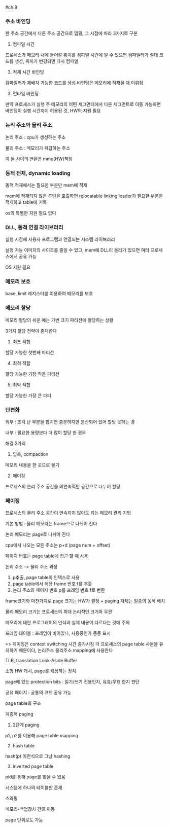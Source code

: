 #ch 9

### 주소 바인딩

한 주소 공간에서 다른 주소 공간으로 맵핑, 그 시점에 따라 3가지로 구분

1. 컴파일 시간

프로세스가 메모리 내에 들어갈 위치를 컴파일 시간에 알 수 있으면 컴파일러가 절대 코드를 생성, 위치가 변경되면 다시 컴파일

3. 적재 시간 바인딩

컴파일러가 재배치 가능한 코드를 생성 바인딩은 메모리에 적재될 때 이뤄짐

3. 런타임 바인딩

만약 프로세스가 실행 주 메모리의 어떤 세그먼테에서 다른 세그먼트로 이동 가능하면 바인딩이 실행 시간까지 허용된 것, HW의 지원 필요

### 논리 주소와 물리 주소

논리 주소 : cpu가 생성하는 주소

물리 주소 : 메모리가 취급하는 주소

이 둘 사이의 변환은 mmu(HW)책임

### 동적 전재, dynamic loading

동적 적재에서는 필요한 부분만 mem에 적재

mem에 적재되지 않은 루틴을 호출하면 relocatable linking loader가 필요한 부분을 적재하고 table에 기록

os의 특별한 지원 필요 없다

### DLL, 동적 연결 라이브러리

실행 시점에 사용자 프로그램과 연결되는 시스템 라이브러리

실행 가능 이미지의 사이즈를 줄일 수 있고, mem에 DLL이 올라가 있으면 여러 프로세스에서 공유 가능

OS 지원 필요

### 메모리 보호

base, limit 레지스터를 이용하여 메모리를 보호

### 메모리 할당

메모리 할당의 쉬운 예는 가변 크기 파티션에 할당하는 상황

3가지 할당 전략이 존재한다

1. 최초 적합

할당 가능한 첫번째 파티션

4. 최적 적합

할당 가능한 가장 작은 파티션

5. 최악 적합

할당 가능한 가장 큰 파티

### 단편화

외부 : 조각 난 부분을 합치면 충분하지만 분산되어 있어 할당 못하는 경

내부 : 필요한 용량보다 더 많이 할당 한 경우

해결 2가지

1. 압축, compaction

메모리 내용을 한 곳으로 몰기

2. 페이징

프로세스의 논리 주소 공간을 비연속적인 공간으로 나누어 할당

### 페이징

프로세스의 물리 주소 공간이 연속되지 않아도 되는 메모리 관리 기법

기본 방법 : 물리 메모리는 frame으로 나뉘어 진다

논리 메모리는 page로 나뉘어 진다

cpu에서 나오는 모든 주소는 p+d (page num + offset)

페이지 번호는 page table에 접근 할 때 사용

논리 주소 -> 물리 주소 과정

1. p추출, page table의 인덱스로 사용
2. page table에서 해당 frame 번호 f를 추출
3. 논리 주소의 페이지 번호 p를 프레임 번호 f로 변환

frame크기와 마찬가지로 page 크기는 HW가 결정 + paging 자체는 일종의 동적 배치

물리 메모리 크기는 프로세스의 최대 논리적인 크기와 무관

메모리에 대한 프로그래머의 인식과 실제 내용이 다르다는 것에 주의

프레임 테이블 : 프레임이 비어있나, 사용중인가 등등 표시

=> 페이징은 context switching 시간 증가시킴 각 프로세스의 page table 사본을 유지하기 때문이다, 논리주소 물리주소 mapping에 사용한다

TLB, translation Look-Aside Buffer

소형 HW 캐시, page를 캐싱하는 장치

page에 있는 protection bits : 읽기/쓰기 전용인지, 유효/무효 한지 판단

공유 페이지 : 공통의 코드 공유 가능

page table의 구조

계층적 paging

1. 2단계 paging

p1, p2를 이용해 page table mapping

2. hash table

hash(p) 이런식으로 그냥 hashing

3. inverted page table

pid를 통해 page를 찾을 수 있음

시스템에 하나의 테이블만 존재

스와핑

메모리-백업장치 간의 이동

page 단위로도 가능